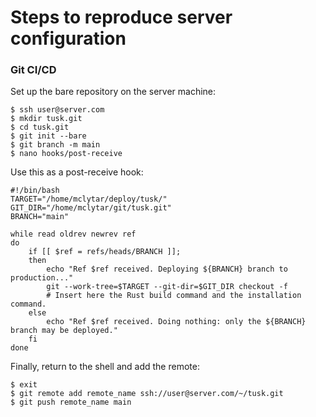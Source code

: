 # Steps to reproduce server configuration

### Git CI/CD

Set up the bare repository on the server machine:
```shell
$ ssh user@server.com
$ mkdir tusk.git
$ cd tusk.git
$ git init --bare
$ git branch -m main
$ nano hooks/post-receive
```
Use this as a post-receive hook:
```shell
#!/bin/bash
TARGET="/home/mclytar/deploy/tusk/"
GIT_DIR="/home/mclytar/git/tusk.git"
BRANCH="main"

while read oldrev newrev ref
do
    if [[ $ref = refs/heads/BRANCH ]];
    then
        echo "Ref $ref received. Deploying ${BRANCH} branch to production..."
        git --work-tree=$TARGET --git-dir=$GIT_DIR checkout -f
        # Insert here the Rust build command and the installation command.
    else
        echo "Ref $ref received. Doing nothing: only the ${BRANCH} branch may be deployed."
    fi  
done
```
Finally, return to the shell and add the remote:
```shell
$ exit
$ git remote add remote_name ssh://user@server.com/~/tusk.git
$ git push remote_name main
```